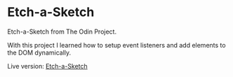 # Etch-a-Sketch
 
Etch-a-Sketch from The Odin Project.

With this project I learned how to setup event listeners and add elements to the DOM dynamically.

Live version: [Etch-a-Sketch](https://aymeric35.github.io/Etch-a-Sketch/)
